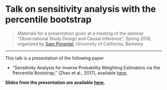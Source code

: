 # Talk on sensitivity analysis with the percentile bootstrap

> Materials for a presentation given at a meeting of the seminar "Observational
> Study Design and Causal Inference", Spring 2018, organized by [Sam
> Pimentel](https://www.stat.berkeley.edu/~spi/), University of California,
> Berkeley

---

This talk is a presentation of the following paper

* "Sensitivity Analysis for Inverse Probability Weighting Estimators via the
    Percentile Bootstrap," (Zhao et al., 2017), available
    [here](https://arxiv.org/abs/1711.11286).

**Slides from the presentation are available
[here](https://www.stat.berkeley.edu/~nhejazi/present/2018_ipwbootstrap_zhao.pdf).**

